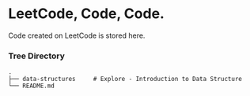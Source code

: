 LeetCode, Code, Code.
============================

Code created on LeetCode is stored here.

### Tree Directory
    .
    ├── data-structures     # Explore - Introduction to Data Structure
    └── README.md
